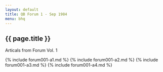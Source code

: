 ```yaml
---
layout: default
title: QB Forum 1 - Sep 1984
menu: bhq
---
```

## {{ page.title }}

Articals from Forum Vol. 1

{% include forum001-a1.md %}
{% include forum001-a2.md %}
{% include forum001-a3.md %}
{% include forum001-a4.md %}